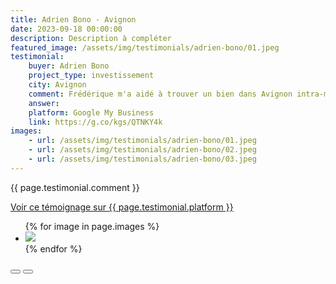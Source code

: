 ```yaml
---
title: Adrien Bono - Avignon
date: 2023-09-18 00:00:00
description: Description à compléter
featured_image: /assets/img/testimonials/adrien-bono/01.jpeg
testimonial:
    buyer: Adrien Bono
    project_type: investissement
    city: Avignon
    comment: Frédérique m'a aidé à trouver un bien dans Avignon intra-muros. Elle a rapidement identifié et sélectionné les biens à la vente correspondant à mes critères de recherche. Ses conseils et sa connaissance de la ville m'ont permis de faire le bon choix. Disponible et réactive la collaboration s'est bien passée.
    answer:
    platform: Google My Business
    link: https://g.co/kgs/QTNKY4k
images:
    - url: /assets/img/testimonials/adrien-bono/01.jpeg
    - url: /assets/img/testimonials/adrien-bono/02.jpeg
    - url: /assets/img/testimonials/adrien-bono/03.jpeg
---
```


{{ page.testimonial.comment }}

<a href="{{ page.testimonial.link }}" target="blank">Voir ce témoignage sur {{ page.testimonial.platform }}</a>

<div class="blogGlide fullWidth">
    <div class="glide__track" data-glide-el="track">
        <ul class="glide__slides">
            {% for image in page.images %}
            <li class="glide__slide">
                <img src="{{ image.url }}">
            </li>
            {% endfor %}
        </ul>
    </div>
    <div class="glide__arrows d-flex justify-content-center mt-2" data-glide-el="controls">
          <button class="glide__arrow text-default position-static" data-glide-dir="<"><i class="ni ni-bold-left"></i></button>
          <button class="glide__arrow text-default position-static" data-glide-dir=">"><i class="ni ni-bold-right"></i></button>
    </div>
</div>